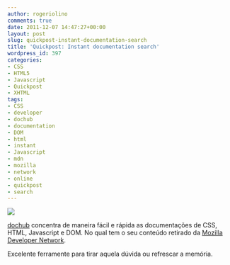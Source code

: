 ```yaml
---
author: rogeriolino
comments: true
date: 2011-12-07 14:47:27+00:00
layout: post
slug: quickpost-instant-documentation-search
title: 'Quickpost: Instant documentation search'
wordpress_id: 397
categories:
- CSS
- HTML5
- Javascript
- Quickpost
- XHTML
tags:
- CSS
- developer
- dochub
- documentation
- DOM
- html
- instant
- Javascript
- mdn
- mozilla
- network
- online
- quickpost
- search
---
```


[![](http://rogeriolino.com/uploads/2011/12/dochub.png)](http://dochub.io/)

[dochub](http://dochub.io/) concentra de maneira fácil e rápida as documentações de CSS, HTML, Javascript e DOM. No qual tem o seu conteúdo retirado da [Mozilla Developer Network](https://developer.mozilla.org/en-US/).

Excelente ferramente para tirar aquela dúvida ou refrescar a memória.

